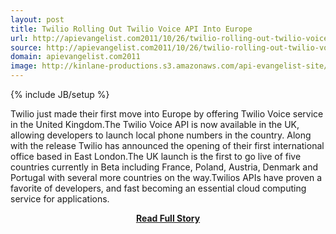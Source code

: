 ```yaml
---
layout: post
title: Twilio Rolling Out Twilio Voice API Into Europe
url: http://apievangelist.com2011/10/26/twilio-rolling-out-twilio-voice-api-into-europe/
source: http://apievangelist.com2011/10/26/twilio-rolling-out-twilio-voice-api-into-europe/
domain: apievangelist.com2011
image: http://kinlane-productions.s3.amazonaws.com/api-evangelist-site/blog/twiliomap.png
---
```

{% include JB/setup %}<p>Twilio just made their first move into Europe by offering Twilio Voice service in the United Kingdom.The Twilio Voice API is now available in the UK, allowing developers to launch local phone numbers in the country. Along with the release Twilio has announced the opening of their first international office based in East London.The UK launch is the first to go live of five countries currently in Beta including France, Poland, Austria, Denmark and Portugal with several more countries on the way.Twilios APIs have proven a favorite of developers, and fast becoming an essential cloud computing service for applications.</p>
<center><p><a href="http://apievangelist.com2011/10/26/twilio-rolling-out-twilio-voice-api-into-europe/" style='padding:25px; font-sze:18px; font-weight: bold;'>Read Full Story</a></p></center>
